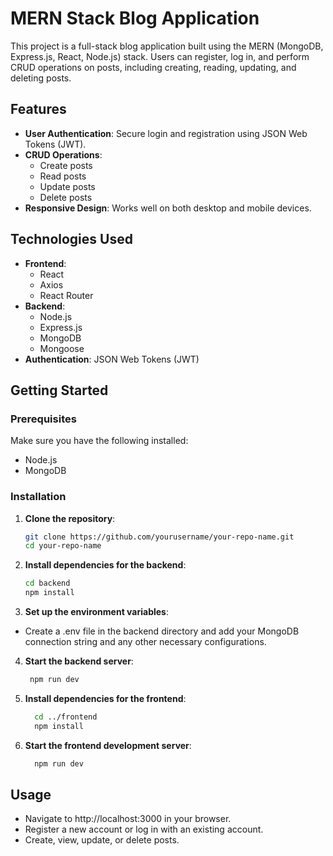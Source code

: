 # MERN Stack Blog Application

This project is a full-stack blog application built using the MERN (MongoDB, Express.js, React, Node.js) stack. Users can register, log in, and perform CRUD operations on posts, including creating, reading, updating, and deleting posts.

## Features

- **User Authentication**: Secure login and registration using JSON Web Tokens (JWT).
- **CRUD Operations**: 
  - Create posts
  - Read posts
  - Update posts
  - Delete posts
- **Responsive Design**: Works well on both desktop and mobile devices.

## Technologies Used

- **Frontend**: 
  - React
  - Axios
  - React Router
- **Backend**: 
  - Node.js
  - Express.js
  - MongoDB
  - Mongoose
- **Authentication**: JSON Web Tokens (JWT)

## Getting Started

### Prerequisites

Make sure you have the following installed:

- Node.js
- MongoDB

### Installation

1. **Clone the repository**:
   ```bash
   git clone https://github.com/yourusername/your-repo-name.git
   cd your-repo-name
2. **Install dependencies for the backend**:
   ```bash
   cd backend
   npm install
   
3. **Set up the environment variables**:
  - Create a .env file in the backend directory and add your MongoDB connection string and any other necessary configurations.
   
4. **Start the backend server**:
   ```bash
    npm run dev

5. **Install dependencies for the frontend**:
   ```bash
     cd ../frontend
     npm install

6. **Start the frontend development server**:
   ```bash
     npm run dev

  ## Usage 
  
  - Navigate to http://localhost:3000 in your browser.
  - Register a new account or log in with an existing account.
  - Create, view, update, or delete posts.
